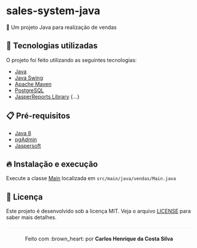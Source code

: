 # sales-system-java
:gift: Um projeto Java para realização de vendas

## :rocket: Tecnologias utilizadas  

O projeto foi feito utilizando as seguintes tecnologias:

- [Java](https://www.java.com/pt_BR/download/faq/java8.xml)
- [Java Swing](https://docs.oracle.com/javase/tutorial/uiswing/)
- [Apache Maven](https://maven.apache.org/)
- [PostgreSQL](https://www.postgresql.org/)
- [JasperReports Library](https://mvnrepository.com/artifact/net.sf.jasperreports/jasperreports/)
{...}

## :clipboard: Pré-requisitos

- [Java 8](https://www.java.com/pt_BR/download/faq/java8.xml)
- [pgAdmin](https://www.pgadmin.org/)
- [Jaspersoft](https://www.jaspersoft.com/)

## :fire: Instalação e execução
Execute a classe [Main](/src/main/java/vendas/Main.java) localizada em `src/main/java/vendas/Main.java`

## :page_facing_up: Licença 
Este projeto é desenvolvido sob a licença MIT. Veja o arquivo [LICENSE](LICENSE.md) para saber mais detalhes.

<p align="center" style="margin-top: 20px; border-top: 1px solid #eee; padding-top: 20px;">Feito com :brown_heart: por <strong> Carlos Henrique da Costa Silva </strong> </p>
